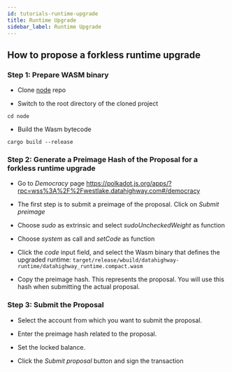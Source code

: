 ```yaml
---
id: tutorials-runtime-upgrade
title: Runtime Upgrade
sidebar_label: Runtime Upgrade
---
```


## How to propose a forkless runtime upgrade

### Step 1: Prepare WASM binary 

* Clone <a href="https://github.com/DataHighway-DHX/node" target="_blank" class="pretty-link pretty-link-colored">node</a> repo

* Switch to the root directory of the cloned project

`cd node`

* Build the Wasm bytecode

`cargo build --release`


### Step 2: Generate a Preimage Hash of the Proposal for a forkless runtime upgrade

* Go to _Democracy_ page https://polkadot.js.org/apps/?rpc=wss%3A%2F%2Fwestlake.datahighway.com#/democracy

* The first step is to submit a preimage of the proposal. Click on _Submit preimage_

* Choose _sudo_ as extrinsic and select _sudoUncheckedWeight_ as function

* Choose _system_ as call and _setCode_ as function 

* Click the _code_ input field, and select the Wasm binary that defines the upgraded runtime: 
  `target/release/wbuild/datahighway-runtime/datahighway_runtime.compact.wasm`
  
* Copy the preimage hash. This represents the proposal. You will use this hash when submitting the actual proposal.


### Step 3: Submit the Proposal

* Select the account from which you want to submit the proposal. 

* Enter the preimage hash related to the proposal. 

* Set the locked balance. 

* Click the _Submit proposal_ button and sign the transaction
